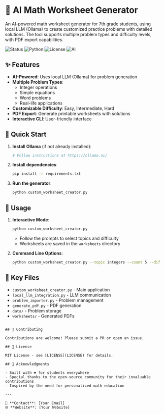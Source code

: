 # 🧮 AI Math Worksheet Generator

An AI-powered math worksheet generator for 7th grade students, using local LLM (Ollama) to create customized practice problems with detailed solutions. The tool supports multiple problem types and difficulty levels, with PDF export capabilities.

![Status](https://img.shields.io/badge/Status-Active-brightgreen) 
![Python](https://img.shields.io/badge/Python-3.8%2B-blue) 
![License](https://img.shields.io/badge/License-MIT-green)
![AI](https://img.shields.io/badge/AI-Powered-FFD700)

## ✨ Features

- **AI-Powered**: Uses local LLM (Ollama) for problem generation
- **Multiple Problem Types**:
  - Integer operations
  - Simple equations
  - Word problems
  - Real-life applications
- **Customizable Difficulty**: Easy, Intermediate, Hard
- **PDF Export**: Generate printable worksheets with solutions
- **Interactive CLI**: User-friendly interface

## 🚀 Quick Start

1. **Install Ollama** (if not already installed):
   ```bash
   # Follow instructions at https://ollama.ai/
   ```

2. **Install dependencies**:
   ```bash
   pip install -r requirements.txt
   ```

3. **Run the generator**:
   ```bash
   python custom_worksheet_creator.py
   ```
## 📝 Usage

1. **Interactive Mode**:
   ```bash
   python custom_worksheet_creator.py
   ```
   - Follow the prompts to select topics and difficulty
   - Worksheets are saved in the `worksheets` directory

2. **Command Line Options**:
   ```bash
   python custom_worksheet_creator.py --topic integers --count 5 --difficulty medium
   ```

## 📁 Key Files

- `custom_worksheet_creator.py` - Main application
- `local_llm_integration.py` - LLM communication
- `problem_importer.py` - Problem management
- `generate_pdf.py` - PDF generation
- `data/` - Problem storage
- `worksheets/` - Generated PDFs
```

## 🤝 Contributing

Contributions are welcome! Please submit a PR or open an issue.

## 📄 License

MIT License - see [LICENSE](LICENSE) for details.

## 🙏 Acknowledgments

- Built with ❤️ for students everywhere
- Special thanks to the open-source community for their invaluable contributions
- Inspired by the need for personalized math education

---

📧 **Contact**: [Your Email]  
🌐 **Website**: [Your Website]